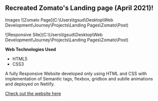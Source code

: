 ## Recreated Zomato's Landing page (April 2021)!

Images
![Zomato Page](C:\Users\tgsud\Desktop\Web Development\Journey\Projects\Landing Pages\Zomato\Post)

![Responsive Site](C:\Users\tgsud\Desktop\Web Development\Journey\Projects\Landing Pages\Zomato\Post)



**Web Technologies Used**
- HTML5
- CSS3

A fully Responsive Website developed only using HTML and CSS with implementation of Semantic tags, flexbox, gridbox and subtle animations and deployed on Netlify.



[Check out the website here](https://zomato-landing-page.netlify.app/)
